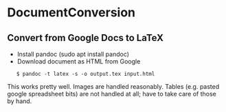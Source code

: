 # DocumentConversion
## Convert from Google Docs to LaTeX

 * Install pandoc (sudo apt install pandoc)
 * Download document as HTML from Google

```
   $ pandoc -t latex -s -o output.tex input.html
```

This works pretty well.  Images are handled reasonably.  Tables (e.g. pasted google spreadsheet bits) are not handled at all; have to take care of those by hand.
